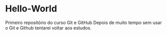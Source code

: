 # Hello-World
Primeiro repositório do curso Git e GitHub
Depois de muito tempo sem usar o Git e Github tentarei voltar aos estudos.
